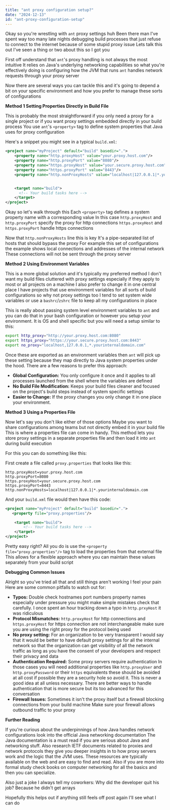 ```yaml
---
title: "ant proxy configuration setup?"
date: "2024-12-13"
id: "ant-proxy-configuration-setup"
---
```


Okay so you're wrestling with `ant` proxy settings huh Been there man I've spent way too many late nights debugging build processes that just refuse to connect to the internet because of some stupid proxy issue Lets talk this out I've seen a thing or two about this so I got you

First off understand that `ant`'s proxy handling is not always the most intuitive It relies on Java's underlying networking capabilities so what you're effectively doing is configuring how the JVM that runs `ant` handles network requests through your proxy server

Now there are several ways you can tackle this and it's going to depend a bit on your specific environment and how you prefer to manage these sorts of configurations

**Method 1 Setting Properties Directly in Build File**

This is probably the most straightforward if you only need a proxy for a single project or if you want proxy settings embedded directly in your build process You use `ant`'s `<property>` tag to define system properties that Java uses for proxy configuration

Here's a snippet you might see in a typical `build.xml`:

```xml
<project name="myProject" default="build" basedir=".">
    <property name="http.proxyHost" value="your.proxy.host.com"/>
    <property name="http.proxyPort" value="8080"/>
    <property name="https.proxyHost" value="your.secure.proxy.host.com"/>
    <property name="https.proxyPort" value="8443"/>
    <property name="http.nonProxyHosts" value="localhost|127.0.0.1|*.yourinternaldomain.com"/>


    <target name="build">
      <!-- Your build tasks here -->
    </target>
</project>

```
Okay so let's walk through this Each `<property>` tag defines a system property name with a corresponding value In this case `http.proxyHost` and `http.proxyPort` specify the proxy for http connections `https.proxyHost` and `https.proxyPort` handle https connections

Now that `http.nonProxyHosts` line this is key It's a pipe-separated list of hosts that should bypass the proxy For example this set of configurations the example shows local connections and addresses of the internal network These connections will not be sent through the proxy server

**Method 2 Using Environment Variables**

This is a more global solution and it's typically my preferred method I don't want my build files cluttered with proxy settings especially if they apply to most or all projects on a machine I also prefer to change it in one central place I have projects that use environment variables for all sorts of build configurations so why not proxy settings too I tend to set system wide variables or use a `bashrc`/`zshrc` file to keep all my configurations in place

This is really about passing system level environment variables to `ant` and you can do that in your bash configuration or however you setup your environment. It is OS and shell specific but you will need a setup similar to this:

```bash
export http_proxy="http://your.proxy.host.com:8080"
export https_proxy="https://your.secure.proxy.host.com:8443"
export no_proxy="localhost,127.0.0.1,*.yourinternaldomain.com"
```

Once these are exported as an environment variables then `ant` will pick up these setting because they map directly to Java system properties under the hood. There are a few reasons to prefer this approach:

*   **Global Configuration:** You only configure it once and it applies to all processes launched from the shell where the variables are defined
*   **No Build File Modification:** Keeps your build files cleaner and focused on the project's build steps instead of system specific settings
*   **Easier to Change:** If the proxy changes you only change it in one place your environment.

**Method 3 Using a Properties File**

Now let's say you don't like either of those options Maybe you want to share configurations among teams but not directly embed it in your build file This is where a properties file can come in handy. This method lets you store proxy settings in a separate properties file and then load it into `ant` during build execution

For this you can do something like this:

First create a file called `proxy.properties` that looks like this:
```properties
http.proxyHost=your.proxy.host.com
http.proxyPort=8080
https.proxyHost=your.secure.proxy.host.com
https.proxyPort=8443
http.nonProxyHosts=localhost|127.0.0.1|*.yourinternaldomain.com
```

And your `build.xml` file would then have this code:

```xml
<project name="myProject" default="build" basedir=".">
   <property file="proxy.properties"/>

    <target name="build">
        <!-- Your build tasks here -->
    </target>
</project>
```
Pretty easy right? All you do is use the `<property file="proxy.properties"/>` tag to load the properties from that external file This allows for a flexible approach where you can maintain these values separately from your build script

**Debugging Common Issues**

Alright so you've tried all that and still things aren't working I feel your pain Here are some common pitfalls to watch out for:

*   **Typos:** Double check hostnames port numbers property names especially under pressure you might make simple mistakes check that carefully. I once spent an hour tracking down a typo in `http.prxyHost` it was ridiculous
*   **Protocol Mismatches:** `http.proxyHost` for http connections and `https.proxyHost` for https connection are not interchangeable make sure you are using the right proxy for the protocol being used
*   **No proxy setting:** For an organization to be very transparent I would say that it would be better to have default proxy settings for all the internal network so that the organization can get visibility of all the network traffic as long as you have the consent of your developers and respect their privacy and data
*   **Authentication Required:** Some proxy servers require authentication In those cases you will need additional properties like `http.proxyUser` and `http.proxyPassword` or their `https` equivalents these should be avoided at all cost if possible they are a security hole so avoid it. This is never a good idea at all unless necessary. There are better ways to handle authentication that is more secure but its too advanced for this conversation
*   **Firewall Issues:** Sometimes it isn't the proxy itself but a firewall blocking connections from your build machine Make sure your firewall allows outbound traffic to your proxy

**Further Reading**

If you're curious about the underpinnings of how Java handles network configurations look into the official Java networking documentation The Java documentation is a must read if you are serious about Java and networking stuff. Also research IETF documents related to proxies and network protocols they give you deeper insights in to how proxy servers work and the logic that the JVM uses. These resources are typically available on the web and are easy to find and read. Also if you are more into formal study check books on computer networking for all the basics and then you can specialize.

Also just a joke I always tell my coworkers: Why did the developer quit his job? Because he didn't get arrays

Hopefully this helps out if anything still feels off post again I'll see what I can do
